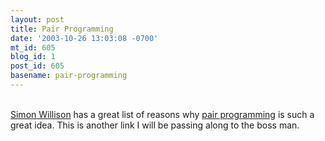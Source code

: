 ```yaml
---
layout: post
title: Pair Programming
date: '2003-10-26 13:03:08 -0700'
mt_id: 605
blog_id: 1
post_id: 605
basename: pair-programming
---
```

<br /><a href="http://simon.incutio.com/">Simon Willison</a> has a great list of reasons why <a href="http://simon.incutio.com/archive/2003/10/23/pairProgramming">pair programming</a> is such a great idea. This is another link I will be passing along to the boss man.<br /><br /><br />
